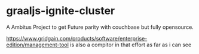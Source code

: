 # graaljs-ignite-cluster
A Ambitus Project to get Future parity with couchbase but fully opensource.


https://www.gridgain.com/products/software/enterprise-edition/management-tool is also a compitor in that effort as far as i can see
